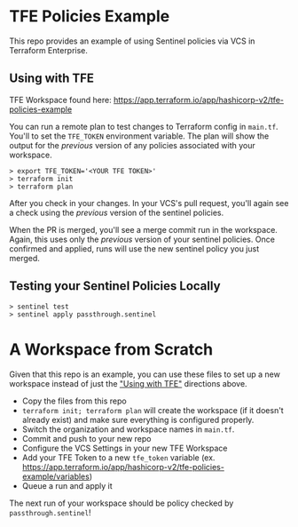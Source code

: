 # TFE Policies Example

This repo provides an example of using Sentinel policies via VCS in Terraform Enterprise.


## Using with TFE

TFE Workspace found here: https://app.terraform.io/app/hashicorp-v2/tfe-policies-example

You can run a remote plan to test changes to Terraform config in `main.tf`. You'll to set the `TFE_TOKEN` environment variable. The plan will show the output for the _previous_ version of any policies associated with your workspace.

    > export TFE_TOKEN='<YOUR TFE TOKEN>'
    > terraform init
    > terraform plan

After you check in your changes. In your VCS's pull request, you'll again see a check using the _previous_ version of the sentinel policies.

When the PR is merged, you'll see a merge commit run in the workspace. Again, this uses only the _previous_ version of your sentinel policies. Once confirmed and applied, runs will use the new sentinel policy you just merged.


## Testing your Sentinel Policies Locally

    > sentinel test
    > sentinel apply passthrough.sentinel


# A Workspace from Scratch

Given that this repo is an example, you can use these files to set up a new workspace instead of just the ["Using with TFE"](#using-with-tfe) directions above.

- Copy the files from this repo
- `terraform init; terraform plan` will create the workspace (if it doesn't already exist) and make sure everything is configured properly.
- Switch the organization and workspace names in `main.tf`.
- Commit and push to your new repo
- Configure the VCS Settings in your new TFE Workspace
- Add your TFE Token to a new `tfe_token` variable (ex. https://app.terraform.io/app/hashicorp-v2/tfe-policies-example/variables)
- Queue a run and apply it

The next run of your workspace should be policy checked by `passthrough.sentinel`!

